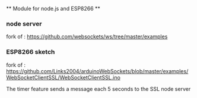 ** Module for node.js and ESP8266 **

### node server
fork of : https://github.com/websockets/ws/tree/master/examples

### ESP8266 sketch
fork of : https://github.com/Links2004/arduinoWebSockets/blob/master/examples/WebSocketClientSSL/WebSocketClientSSL.ino

The timer feature sends a message each 5 seconds to the SSL node server
